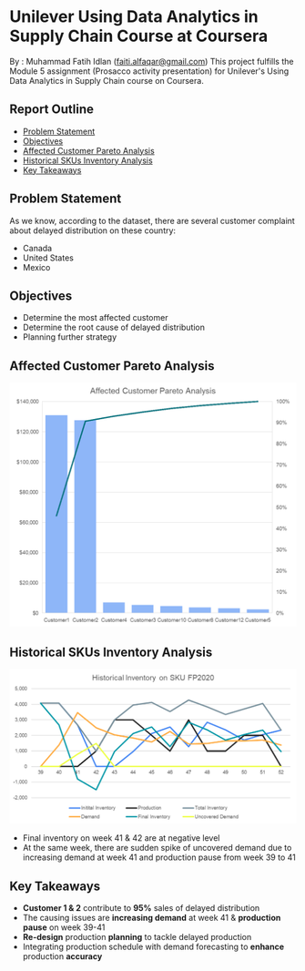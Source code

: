 # **Unilever Using Data Analytics in Supply Chain Course at Coursera**

By    : Muhammad Fatih Idlan (faiti.alfaqar@gmail.com)
This project fulfills the Module 5 assignment (Prosacco activity presentation) for Unilever's Using Data Analytics in Supply Chain course on Coursera.

## Report Outline
* [Problem Statement](##problem-statement)
* [Objectives](##objectives)
* [Affected Customer Pareto Analysis](##affected-customer-pareto-analysis)
* [Historical SKUs Inventory Analysis](##historical-skus-inventory-analysis)
* [Key Takeaways](##key-takeaways)

## Problem Statement
As we know, according to the dataset, there are several customer complaint about delayed distribution on these country:
* Canada
* United States
* Mexico

## Objectives
* Determine the most affected customer
* Determine the root cause of delayed distribution
* Planning further strategy

## Affected Customer Pareto Analysis
![Affected Customer](Assets/AffectedCustomer.png)

## Historical SKUs Inventory Analysis
![Historical SKUs Inventory Analysis](Assets/HistoricalInventory.png)
* Final inventory on week 41 & 42 are at negative level
* At the same week, there are sudden spike of uncovered demand due to increasing demand at week 41 and production pause from week 39 to 41

## Key Takeaways
* **Customer 1 & 2** contribute to **95%** sales of delayed distribution
* The causing issues are **increasing demand** at week 41 & **production pause** on week 39-41
* **Re-design** production **planning** to tackle delayed production
* Integrating production schedule with demand forecasting to **enhance** production **accuracy**
